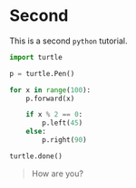 # Second

This is a second `python` tutorial.

```py
import turtle

p = turtle.Pen()

for x in range(100):
    p.forward(x)

    if x % 2 == 0:
        p.left(45)
    else:
        p.right(90) 

turtle.done()
```
> How are you?
